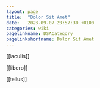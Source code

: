 ```yaml
---
layout: page
title:  "Dolor Sit Amet"
date:   2023-09-07 23:57:30 +0100
categories: wiki
pagelinkname: DSACategory
pagelinkshortname: Dolor Sit Amet
---
```


[[laculis]]

[[libero]]

[[tellus]]